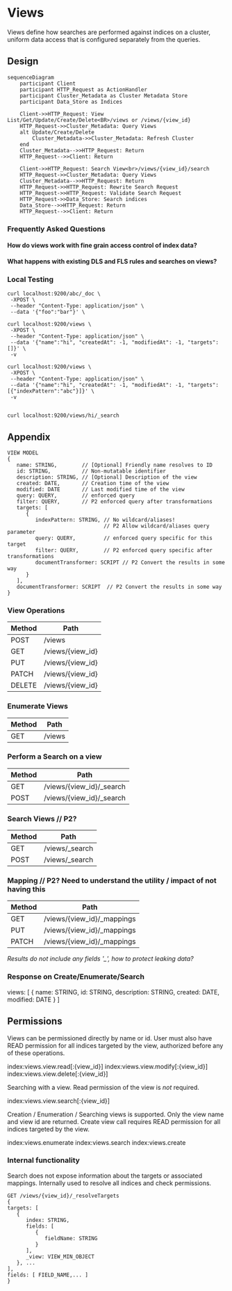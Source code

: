 # Views

Views define how searches are performed against indices on a cluster, uniform data access that is configured separately from the queries.


## Design

```mermaid
sequenceDiagram
    participant Client
    participant HTTP_Request as ActionHandler
    participant Cluster_Metadata as Cluster Metadata Store
    participant Data_Store as Indices

    Client->>HTTP_Request: View List/Get/Update/Create/Delete<BR>/views or /views/{view_id}
    HTTP_Request->>Cluster_Metadata: Query Views
    alt Update/Create/Delete
        Cluster_Metadata->>Cluster_Metadata: Refresh Cluster
    end
    Cluster_Metadata-->>HTTP_Request: Return
    HTTP_Request-->>Client: Return

    Client->>HTTP_Request: Search View<br>/views/{view_id}/search
    HTTP_Request->>Cluster_Metadata: Query Views
    Cluster_Metadata-->>HTTP_Request: Return
    HTTP_Request->>HTTP_Request: Rewrite Search Request
    HTTP_Request->>HTTP_Request: Validate Search Request
    HTTP_Request->>Data_Store: Search indices
    Data_Store-->>HTTP_Request: Return
    HTTP_Request-->>Client: Return
```

### Frequently Asked Questions

#### How do views work with fine grain access control of index data?

#### What happens with existing DLS and FLS rules and searches on views? 

### Local Testing

```
curl localhost:9200/abc/_doc \
 -XPOST \
 --header "Content-Type: application/json" \
 --data '{"foo":"bar"}' \

curl localhost:9200/views \
 -XPOST \
 --header "Content-Type: application/json" \
 --data '{"name":"hi", "createdAt": -1, "modifiedAt": -1, "targets":[]}' \
 -v

curl localhost:9200/views \
 -XPOST \
 --header "Content-Type: application/json" \
 --data '{"name":"hi", "createdAt": -1, "modifiedAt": -1, "targets":[{"indexPattern":"abc"}]}' \
 -v


curl localhost:9200/views/hi/_search
```

## Appendix

```
VIEW MODEL
{
   name: STRING,        // [Optional] Friendly name resolves to ID
   id: STRING,          // Non-mutatable identifier
   description: STRING, // [Optional] Description of the view
   created: DATE,       // Creation time of the view
   modified: DATE       // Last modified time of the view
   query: QUERY,        // enforced query
   filter: QUERY,       // P2 enforced query after transformations
   targets: [
      {
         indexPattern: STRING, // No wildcard/aliases!
                               // P2 Allow wildcard/aliases query parameter
         query: QUERY,         // enforced query specific for this target
         filter: QUERY,        // P2 enforced query specific after transformations
         documentTransformer: SCRIPT // P2 Convert the results in some way
      }
   ],
   documentTransformer: SCRIPT  // P2 Convert the results in some way
}
```

### View Operations

| Method | Path |
| - | - |
| POST   | /views |
| GET    | /views/{view_id} |
| PUT    | /views/{view_id} | 
| PATCH  | /views/{view_id} | 
| DELETE | /views/{view_id} |

### Enumerate Views

| Method | Path |
| - | - |
| GET | /views |

### Perform a Search on a view
| Method | Path |
| - | - |
| GET  | /views/{view_id}/_search |
| POST | /views/{view_id}/_search |

### Search Views // P2?
| Method | Path |
| - | - |
| GET  | /views/_search |
| POST | /views/_search |

### Mapping // P2?  Need to understand the utility / impact of not having this
| Method | Path |
| - | - |
| GET   | /views/{view_id}/_mappings |
| PUT   | /views/{view_id}/_mappings |
| PATCH | /views/{view_id}/_mappings |


*Results do not include any fields '_', how to protect leaking data?*

### Response on Create/Enumerate/Search

views: [
   {
      name: STRING,
      id: STRING,
      description: STRING,
      created: DATE,
      modified: DATE
   }
]


## Permissions

Views can be permissioned directly by name or id.  User must also have READ permission for all indices targeted by the view, authorized before any of these operations.

index:views.view.read[:{view_id}]
index:views.view.modify[:{view_id}]
index:views.view.delete[:{view_id}]

Searching with a view. Read permission of the view is *not* required.

index:views.view.search[:{view_id}]

Creation / Enumeration / Searching views is supported.  Only the view name and view id are returned.  Create view call requires READ permission for all indices targeted by the view.

index:views.enumerate
index:views.search
index:views.create 

### Internal functionality

Search does not expose information about the targets or associated mappings.  Internally used to resolve all indices and check permissions.

```
GET /views/{view_id}/_resolveTargets
{
targets: [
   {
      index: STRING,
      fields: [
         {
            fieldName: STRING
         }
      ],
      _view: VIEW_MIN_OBJECT
   }, ...
],
fields: [ FIELD_NAME,... ]
}
```
